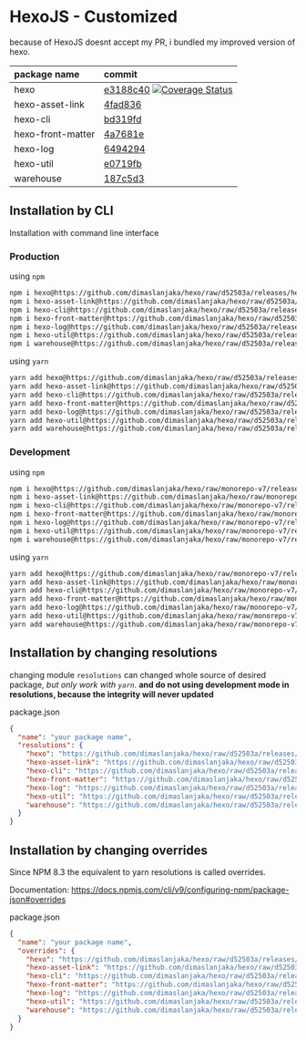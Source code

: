 # HexoJS - Customized
because of HexoJS doesnt accept my PR, i bundled my improved version of hexo.

| package name | commit |
| :--- | :--- | 
| hexo | [e3188c40](https://github.com/dimaslanjaka/hexo/commit/e3188c40)  [![Coverage Status](https://coveralls.io/repos/github/dimaslanjaka/hexo/badge.svg)](https://coveralls.io/github/dimaslanjaka/hexo) | 
| hexo-asset-link | [4fad836](https://github.com/dimaslanjaka/hexo-asset-link/commit/4fad836) | 
| hexo-cli | [bd319fd](https://github.com/dimaslanjaka/hexo-cli/commit/bd319fd) | 
| hexo-front-matter | [4a7681e](https://github.com/dimaslanjaka/hexo-front-matter/commit/4a7681e) | 
| hexo-log | [6494294](https://github.com/dimaslanjaka/hexo-log/commit/6494294) | 
| hexo-util | [e0719fb](https://github.com/dimaslanjaka/hexo-util/commit/e0719fb) | 
| warehouse | [187c5d3](https://github.com/dimaslanjaka/warehouse/commit/187c5d3) | 

## Installation by CLI
Installation with command line interface

### Production

using `npm`
```bash
npm i hexo@https://github.com/dimaslanjaka/hexo/raw/d52503a/releases/hexo.tgz
npm i hexo-asset-link@https://github.com/dimaslanjaka/hexo/raw/d52503a/releases/hexo-asset-link.tgz
npm i hexo-cli@https://github.com/dimaslanjaka/hexo/raw/d52503a/releases/hexo-cli.tgz
npm i hexo-front-matter@https://github.com/dimaslanjaka/hexo/raw/d52503a/releases/hexo-front-matter.tgz
npm i hexo-log@https://github.com/dimaslanjaka/hexo/raw/d52503a/releases/hexo-log.tgz
npm i hexo-util@https://github.com/dimaslanjaka/hexo/raw/d52503a/releases/hexo-util.tgz
npm i warehouse@https://github.com/dimaslanjaka/hexo/raw/d52503a/releases/warehouse.tgz
```

using `yarn`
```bash
yarn add hexo@https://github.com/dimaslanjaka/hexo/raw/d52503a/releases/hexo.tgz
yarn add hexo-asset-link@https://github.com/dimaslanjaka/hexo/raw/d52503a/releases/hexo-asset-link.tgz
yarn add hexo-cli@https://github.com/dimaslanjaka/hexo/raw/d52503a/releases/hexo-cli.tgz
yarn add hexo-front-matter@https://github.com/dimaslanjaka/hexo/raw/d52503a/releases/hexo-front-matter.tgz
yarn add hexo-log@https://github.com/dimaslanjaka/hexo/raw/d52503a/releases/hexo-log.tgz
yarn add hexo-util@https://github.com/dimaslanjaka/hexo/raw/d52503a/releases/hexo-util.tgz
yarn add warehouse@https://github.com/dimaslanjaka/hexo/raw/d52503a/releases/warehouse.tgz

```

### Development

using `npm`
```bash
npm i hexo@https://github.com/dimaslanjaka/hexo/raw/monorepo-v7/releases/hexo.tgz
npm i hexo-asset-link@https://github.com/dimaslanjaka/hexo/raw/monorepo-v7/releases/hexo-asset-link.tgz
npm i hexo-cli@https://github.com/dimaslanjaka/hexo/raw/monorepo-v7/releases/hexo-cli.tgz
npm i hexo-front-matter@https://github.com/dimaslanjaka/hexo/raw/monorepo-v7/releases/hexo-front-matter.tgz
npm i hexo-log@https://github.com/dimaslanjaka/hexo/raw/monorepo-v7/releases/hexo-log.tgz
npm i hexo-util@https://github.com/dimaslanjaka/hexo/raw/monorepo-v7/releases/hexo-util.tgz
npm i warehouse@https://github.com/dimaslanjaka/hexo/raw/monorepo-v7/releases/warehouse.tgz
```

using `yarn`
```bash
yarn add hexo@https://github.com/dimaslanjaka/hexo/raw/monorepo-v7/releases/hexo.tgz
yarn add hexo-asset-link@https://github.com/dimaslanjaka/hexo/raw/monorepo-v7/releases/hexo-asset-link.tgz
yarn add hexo-cli@https://github.com/dimaslanjaka/hexo/raw/monorepo-v7/releases/hexo-cli.tgz
yarn add hexo-front-matter@https://github.com/dimaslanjaka/hexo/raw/monorepo-v7/releases/hexo-front-matter.tgz
yarn add hexo-log@https://github.com/dimaslanjaka/hexo/raw/monorepo-v7/releases/hexo-log.tgz
yarn add hexo-util@https://github.com/dimaslanjaka/hexo/raw/monorepo-v7/releases/hexo-util.tgz
yarn add warehouse@https://github.com/dimaslanjaka/hexo/raw/monorepo-v7/releases/warehouse.tgz

```

## Installation by changing resolutions
changing module `resolutions` can changed whole source of desired package, _but only work with `yarn`_. **and do not using development mode in resolutions, because the integrity will never updated**

package.json
```json
{
  "name": "your package name",
  "resolutions": {
    "hexo": "https://github.com/dimaslanjaka/hexo/raw/d52503a/releases/hexo.tgz",
    "hexo-asset-link": "https://github.com/dimaslanjaka/hexo/raw/d52503a/releases/hexo-asset-link.tgz",
    "hexo-cli": "https://github.com/dimaslanjaka/hexo/raw/d52503a/releases/hexo-cli.tgz",
    "hexo-front-matter": "https://github.com/dimaslanjaka/hexo/raw/d52503a/releases/hexo-front-matter.tgz",
    "hexo-log": "https://github.com/dimaslanjaka/hexo/raw/d52503a/releases/hexo-log.tgz",
    "hexo-util": "https://github.com/dimaslanjaka/hexo/raw/d52503a/releases/hexo-util.tgz",
    "warehouse": "https://github.com/dimaslanjaka/hexo/raw/d52503a/releases/warehouse.tgz"
  }
}
```

## Installation by changing overrides

Since NPM 8.3 the equivalent to yarn resolutions is called overrides.

Documentation: https://docs.npmjs.com/cli/v9/configuring-npm/package-json#overrides

package.json
```json
{
  "name": "your package name",
  "overrides": {
    "hexo": "https://github.com/dimaslanjaka/hexo/raw/d52503a/releases/hexo.tgz",
    "hexo-asset-link": "https://github.com/dimaslanjaka/hexo/raw/d52503a/releases/hexo-asset-link.tgz",
    "hexo-cli": "https://github.com/dimaslanjaka/hexo/raw/d52503a/releases/hexo-cli.tgz",
    "hexo-front-matter": "https://github.com/dimaslanjaka/hexo/raw/d52503a/releases/hexo-front-matter.tgz",
    "hexo-log": "https://github.com/dimaslanjaka/hexo/raw/d52503a/releases/hexo-log.tgz",
    "hexo-util": "https://github.com/dimaslanjaka/hexo/raw/d52503a/releases/hexo-util.tgz",
    "warehouse": "https://github.com/dimaslanjaka/hexo/raw/d52503a/releases/warehouse.tgz"
  }
}
```
